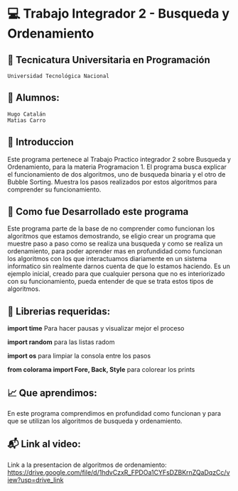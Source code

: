 # 💻 Trabajo Integrador 2 - Busqueda y Ordenamiento

## 📂 Tecnicatura Universitaria en Programación
    Universidad Tecnológica Nacional

## 👤 Alumnos:
    Hugo Catalán
    Matias Carro

## 📌 Introduccion

Este programa pertenece al Trabajo Practico integrador 2 sobre Busqueda y Ordenamiento,  para la materia Programacion 1. 
El programa busca explicar el funcionamiento de dos algoritmos, uno de busqueda binaria y el otro de Bubble Sorting. 
Muestra los pasos realizados por estos algoritmos para comprender su funcionamiento.

## 💾 Como fue Desarrollado este programa
Este programa parte de la base de no comprender como funcionan los algoritmos que estamos demostrando, se eligio crear 
un programa que muestre paso a paso como se realiza una busqueda y como se realiza un ordenamiento, para poder aprender 
mas en profundidad como funcionan los algoritmos con los que interactuamos diariamente en un sistema informatico sin 
realmente darnos cuenta de que lo estamos haciendo.
Es un ejemplo inicial, creado para que cualquier persona que no es interiorizado con su funcionamiento, pueda entender
de que se trata estos tipos de algoritmos. 

## 📕 Librerias requeridas:
__import time__
Para hacer pausas y visualizar mejor el proceso

__import random__
para las listas radom

__import os__
para limpiar la consola entre los pasos

__from colorama import Fore, Back, Style__
para colorear los prints

## 📈 Que aprendimos:
En este programa comprendimos en profundidad como funcionan y para que se utilizan los algoritmos de busqueda y ordenamiento.

## 📬  Link al video:

Link a la presentacion de algoritmos de ordenamiento:
https://drive.google.com/file/d/1hdvCzxR_FPDOa1CYFsDZBKrnZQaDqzCc/view?usp=drive_link


